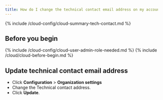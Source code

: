 ```yaml
---
title: How do I change the technical contact email address on my account?
---
```


{% include /cloud-config/cloud-summary-tech-contact.md %}

## Before you begin

{% include /cloud-config/cloud-user-admin-role-needed.md %}
{% include /cloud/cloud-before-begin.md %}

## Update technical contact email address

* Click **Configuration** > **Organization settings**
* Change the Technical contact address.
* Click **Update**.
